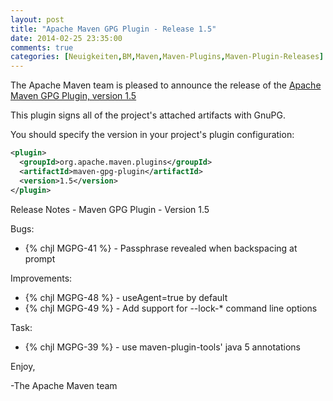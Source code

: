 ```yaml
---
layout: post
title: "Apache Maven GPG Plugin - Release 1.5"
date: 2014-02-25 23:35:00
comments: true
categories: [Neuigkeiten,BM,Maven,Maven-Plugins,Maven-Plugin-Releases]
---
```

The Apache Maven team is pleased to announce the release of the 
[Apache Maven GPG Plugin, version 1.5](http://maven.apache.org/plugins/maven-gpg-plugin/)

This plugin signs all of the project's attached artifacts with GnuPG.


You should specify the version in your project's plugin configuration:

``` xml
<plugin>
  <groupId>org.apache.maven.plugins</groupId>
  <artifactId>maven-gpg-plugin</artifactId>
  <version>1.5</version>
</plugin>
```

Release Notes - Maven GPG Plugin - Version 1.5

Bugs:

 * {% chjl MGPG-41 %} - Passphrase revealed when backspacing at prompt

Improvements:

 * {% chjl MGPG-48 %} - useAgent=true by default
 * {% chjl MGPG-49 %} - Add support for --lock-* command line options

Task:

 * {% chjl MGPG-39 %} - use maven-plugin-tools' java 5 annotations


Enjoy,

-The Apache Maven team



